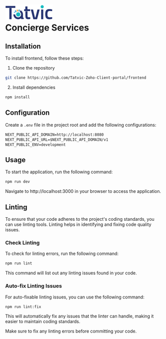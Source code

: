 # ![Tatvic Logo](./public/images/tatvicLogo.png) <br /> Concierge Services

## Installation
To install frontend, follow these steps:
1. Clone the repository 
```bash
git clone https://github.com/Tatvic-Zoho-Client-portal/frontend
```
2. Install dependencies
```bash
npm install
```

## Configuration
Create a `.env` file in the project root and add the following configurations:
```env
NEXT_PUBLIC_API_DOMAIN=http://localhost:8080
NEXT_PUBLIC_API_URL=$NEXT_PUBLIC_API_DOMAIN/v1
NEXT_PUBLIC_ENV=development
```

## Usage
To start the application, run the following command:
```bash
npm run dev
```

Navigate to http://localhost:3000 in your browser to access the application.

## Linting
To ensure that your code adheres to the project's coding standards, you can use linting tools. Linting helps in identifying and fixing code quality issues.

### Check Linting
To check for linting errors, run the following command:
```bash
npm run lint
```
This command will list out any linting issues found in your code.

### Auto-fix Linting Issues
For auto-fixable linting issues, you can use the following command:
```bash
npm run lint:fix
```
This will automatically fix any issues that the linter can handle, making it easier to maintain coding standards.

Make sure to fix any linting errors before committing your code.
